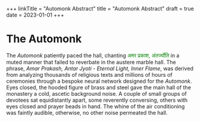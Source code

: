+++
linkTitle = "Automonk Abstract"
title = "Automonk Abstract"
draft = true
date = 2023-01-01
+++

# The Automonk

The <i>Automonk</i> patiently paced the hall, chanting 
<font color="green">अमर प्रकाश, अंतर्ज्योति</font>
in a muted manner that failed to reverbate in the austere marble hall. The phrase, <i>Amar Prakash, Antar Jyoti - Eternal Light, Inner Flame</i>, was derived from analyzing thousands of religious texts and millions of hours of ceremonies through a bespoke neural network designed for the <i>Automonk</i>.  Eyes closed, the hooded figure of brass and steel gave the main hall of the monastery a cold, ascetic background noise. A couple of small groups of devotees sat equidistantly apart, some reverently conversing, others with eyes closed and prayer beads in hand. The whine of the air conditioning was faintly audible, otherwise, no other noise permeated the hall. 
